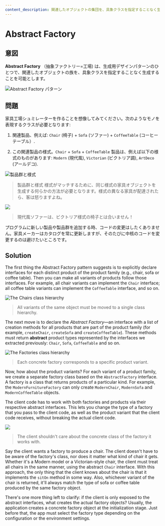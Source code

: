 ```yaml
---
content_description: 関連したオブジェクトの集団を、具象クラスを指定することなく生成することを可能とします。
---
```

# Abstract Factory

## 意図

**Abstract Factory** （抽象ファクトリー=工場) は、生成用デザインパターンのひとつで、関連したオブジェクトの族を、具象クラスを指定することなく生成することを可能とします。

![Abstract Factory パターン](/images/patterns/content/abstract-factory/abstract-factory-en.png)


## 問題

家具工場シュミレーターを作ることを想像してみてください。次のようなモノを表現するクラスが必要となります:

1. 関連製品、例えば: `Chair` (椅子) + `Sofa` (ソファー) + `CoffeeTable` (コーヒーテーブル）.

2. この関連製品の様式。`Chair` + `Sofa` + `CoffeeTable` 製品は、例えば以下の様式のものがあります: `Modern` (現代風), `Victorian` (ビクトリア調), `ArtDeco` (アールデコ).

![製品群と様式](/images/patterns/diagrams/abstract-factory/problem-en.png)
> 製品群と様式
様式がマッチするために、同じ様式の家具オブジェクトを生成する何らかの方法が必要となります。様式の異なる家具が配達されたら、客は怒りますよね。

![](/images/patterns/content/abstract-factory/abstract-factory-comic-1-en.png)
> 現代風ソファーは、ビクトリア様式の椅子とは合いません！

プログラムに新しい製品や製品群を追加する時、コードの変更はしたくありません。家具メーカーはカタログを常に更新しますが、そのたびに中核のコードを変更するのは避けたいところです。

## Solution

The first thing the Abstract Factory pattern suggests is to explicitly declare interfaces for each distinct product of the product family (e.g., chair, sofa or coffee table). Then you can make all variants of products follow those interfaces. For example, all chair variants can implement the `Chair` interface; all coffee table variants can implement the `CoffeeTable` interface, and so on.

![The Chairs class hierarchy](/images/patterns/diagrams/abstract-factory/solution1.png)
> All variants of the same object must be moved to a single class hierarchy.

The next move is to declare the _Abstract Factory_—an interface with a list of creation methods for all products that are part of the product family (for example, `createChair`, `createSofa` and `createCoffeeTable`). These methods must return **abstract** product types represented by the interfaces we extracted previously: `Chair`, `Sofa`, `CoffeeTable` and so on.

![The _Factories_ class hierarchy](/images/patterns/diagrams/abstract-factory/solution2.png)
> Each concrete factory corresponds to a specific product variant.

Now, how about the product variants? For each variant of a product family, we create a separate factory class based on the `AbstractFactory` interface. A factory is a class that returns products of a particular kind. For example, the `ModernFurnitureFactory` can only create `ModernChair`, `ModernSofa` and `ModernCoffeeTable` objects.

The client code has to work with both factories and products via their respective abstract interfaces. This lets you change the type of a factory that you pass to the client code, as well as the product variant that the client code receives, without breaking the actual client code.

![](/images/patterns/content/abstract-factory/abstract-factory-comic-2-en.png)
> The client shouldn't care about the concrete class of the factory it works with.

Say the client wants a factory to produce a chair. The client doesn't have to be aware of the factory's class, nor does it matter what kind of chair it gets. Whether it's a Modern model or a Victorian-style chair, the client must treat all chairs in the same manner, using the abstract `Chair` interface. With this approach, the only thing that the client knows about the chair is that it implements the `sitOn` method in some way. Also, whichever variant of the chair is returned, it'll always match the type of sofa or coffee table produced by the same factory object.

There's one more thing left to clarify: if the client is only exposed to the abstract interfaces, what creates the actual factory objects? Usually, the application creates a concrete factory object at the initialization stage. Just before that, the app must select the factory type depending on the configuration or the environment settings.
